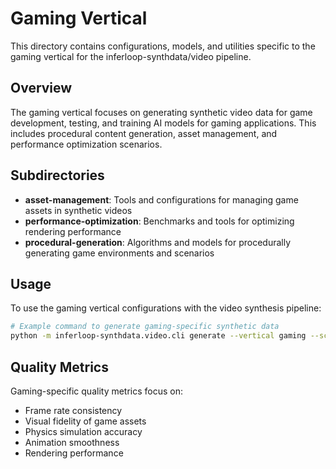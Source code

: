 # Gaming Vertical

This directory contains configurations, models, and utilities specific to the gaming vertical for the inferloop-synthdata/video pipeline.

## Overview

The gaming vertical focuses on generating synthetic video data for game development, testing, and training AI models for gaming applications. This includes procedural content generation, asset management, and performance optimization scenarios.

## Subdirectories

- **asset-management**: Tools and configurations for managing game assets in synthetic videos
- **performance-optimization**: Benchmarks and tools for optimizing rendering performance
- **procedural-generation**: Algorithms and models for procedurally generating game environments and scenarios

## Usage

To use the gaming vertical configurations with the video synthesis pipeline:

```bash
# Example command to generate gaming-specific synthetic data
python -m inferloop-synthdata.video.cli generate --vertical gaming --scenario fps_gameplay
```

## Quality Metrics

Gaming-specific quality metrics focus on:
- Frame rate consistency
- Visual fidelity of game assets
- Physics simulation accuracy
- Animation smoothness
- Rendering performance
